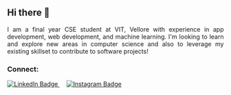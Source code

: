 ## Hi there 👋

<p align="justify">
I am a final year CSE student at VIT, Vellore with experience in app development, web development, and machine learning. I'm looking to learn and explore new areas in computer science and also to leverage my existing skillset to contribute to software projects!
</p>

### Connect:

<div id="badges">
    <a href="https://www.linkedin.com/in/shashwat-sinha-090b74218/">
    <img src="https://img.shields.io/badge/LinkedIn-blue?style=for-the-badge&logo=linkedin&logoColor=white" alt="LinkedIn Badge"/>
    </a>
    &nbsp; &nbsp;
    <a href="https://www.instagram.com/shashwat4868/">
    <img src="https://img.shields.io/badge/Instagram-red?style=for-the-badge&logo=instagram&logoColor=white" alt="Instagram Badge"/>
    </a>
</div>
<br/>
